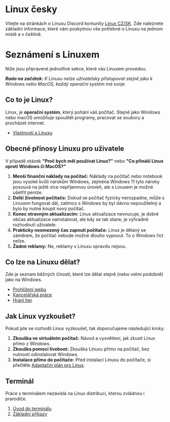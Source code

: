 # Linux česky
Vítejte na stránkách o Linuxu Discord komunity [Linux CZ/SK](https://discord.gg/6uwJTRJMMB). Zde naleznete základní informace, které vám poskytnou vše potřebné o Linuxu na jednom místě a v češtině.

# Seznámení s Linuxem
Níže jsou připravené jednotlivé sekce, které vás Linuxem provedou.

***Rada na začátek:** K Linuxu nelze uživatelsky přistupovat stejně jako k Windows nebo MacOS, každý operační systém má svoje.*

## Co to je Linux?
Linux, je **operační systém**, který pohání váš počítač. Stejně jako Windows nebo macOS umožňuje spouštět programy, pracovat se soubory a procházet internet.
- [Vlastnosti a Linuxu](vlastnosti-linuxu.md)

## Obecné přínosy Linuxu pro uživatele
V případě otázek **"Proč bych měl používat Linux?"** nebo **"Co přináší Linux oproti Windows či MacOS?"**
1. **Menší finanční náklady na počítač:** Náklady na počítač nebo notebook jsou vysoké kvůli nárokům Windows, zejména Windows 11 tyto nároky posouvá na ještě více nepříjemnou úroveň, ale s Linuxem je možné ušetřit peníze.
2. **Delší životnost počítače:** Dokud se počítač fyzicky nerozpadne, může s Linuxem fungovat dál, zatímco s Windows by byl dávno nepoužitelný a bylo by nutné koupit nový počítač.
3. **Konec otravným aktualizacím:** Linux aktualizace nevnucuje, je dobré občas aktualizace nainstalovat, ale kdy se tak stane, je výhradně rozhodnutí uživatele.
4. **Prakticky neomezený čas zapnutí počítače:** Linux je dělaný se záměrem, že počítač nebude možné dlouho vypnout. To o Windows říct nelze.
5. **Žádné reklamy:** Ne, reklamy v Linuxu opravdu nejsou.

## Co lze na Linuxu dělat?
Zde je seznam běžných čiností, které lze dělat stejně (nebo velmi podobně) jako na Windows.
- [Prohlížení webu](co-lze-na-linuxu-delat/prohlizeni-webu.md)
- [Kancelářská práce](co-lze-na-linuxu-delat/kancelarska-prace.md)
- [Hraní her](co-lze-na-linuxu-delat/hrani-her/hrani-her.md)

## Jak Linux vyzkoušet?
Pokud jste se rozhodli Linux vyzkoušet, tak doporučujeme následující kroky.
1. **Zkouška ve virtuálním počítač:** Návod a vysvětlení, jak zkusit Linux přímo z Windows.
2. **Zkouška pomocí liveboot:** Zkouška Linuxu přímo na počítač, bez nutnosti odinstalovat Windows.
3. **Instalace přímo do počítače:** Před instalací Linuxu do počítače, si přečtěte [Adaptační plán pro Linux](jak-vyzkouset-linux/adaptacni-plan-pro-linux.md).

## Terminál
Práce s terminálem nezávislá na Linux distribuci, kterou zvládnou i prarodiče.  
1. [Úvod do terminálu](terminal/uvod-do-terminal.md)  
2. [Základní příkazy](terminal/zakladni-prikazy.md)  
